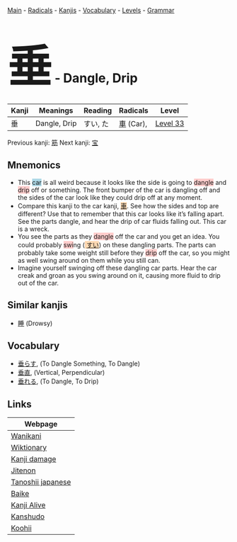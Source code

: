<style> bigfont {font-size: 100px}</style>
[Main](../README.md) -
[Radicals](../radicals.md) -
[Kanjis](../kanjis.md) -
[Vocabulary](../vocabulary.md) -
[Levels](../levels.md) -
[Grammar](../grammar.md)
# <bigfont> 垂</bigfont> - Dangle, Drip 

| Kanji | Meanings | Reading | Radicals | Level |
| --- | --- | --- | --- | --- |
| 垂 | Dangle, Drip | すい, た | [車](../radicals/車.md) (Car),  | [Level 33](../levels/wk_level33.md) |

Previous kanji: [筋](筋.md) Next kanji: [宝](宝.md) 

## Mnemonics
 * This <span style="background-color:#ADD8E6"> car</span> is all weird because it looks like the side is going to <span style="background-color:#ffcccb"> dangle</span> and <span style="background-color:#ffcccb"> drip</span> off or something. The front bumper of the car is dangling off and the sides of the car look like they could drip off at any moment.
* Compare this kanji to the car kanji, <span style="background-color:#fed8b1"> [車](https://jisho.org/search/車)</span>. See how the sides and top are different? Use that to remember that this car looks like it’s falling apart. See the parts dangle, and hear the drip of car fluids falling out. This car is a wreck.
* You see the parts as they <span style="background-color:#ffcccb"> dangle</span> off the car and you get an idea. You could probably <span style="background-color:#ffcccb"> swi</span>ng (<span style="background-color:#fed8b1"> [すい](https://jisho.org/search/すい)</span>) on these dangling parts. The parts can probably take some weight still before they <span style="background-color:#ffcccb"> drip</span> off the car, so you might as well swing around on them while you still can.
* Imagine yourself swinging off these dangling car parts. Hear the car creak and groan as you swing around on it, causing more fluid to drip out of the car.


## Similar kanjis
 * [睡](睡.md) (Drowsy)


## Vocabulary
 * [垂らす](../vocabulary/垂.md), (To Dangle Something, To Dangle)
* [垂直](../vocabulary/垂.md), (Vertical, Perpendicular)
* [垂れる](../vocabulary/垂.md), (To Dangle, To Drip)



## Links 

| Webpage |
| --- |
| [Wanikani          ](https://www.wanikani.com/kanji/垂) |
| [Wiktionary        ](https://en.wiktionary.org/wiki/垂) |
| [Kanji damage      ](http://www.kanjidamage.com/kanji/search?utf8=✓&q=垂) |
| [Jitenon           ](https://jitenon.com/kanji/垂) |
| [Tanoshii japanese ](https://www.tanoshiijapanese.com/dictionary/kanji.cfm?k=垂) |
| [Baike             ](https://baike.baidu.com/item/垂) |
| [Kanji Alive       ](https://app.kanjialive.com/垂) |
| [Kanshudo          ](https://www.kanshudo.com/searchmn?q=垂) |
| [Koohii            ](https://kanji.koohii.com/study/kanji/垂) |
